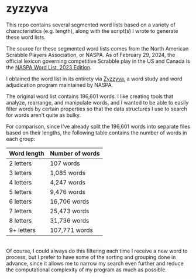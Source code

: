 # zyzzyva

This repo contains several segmented word lists based on a variety of characteristics (e.g. length), along with the script(s) I wrote to generate these word lists. 

The source for these segmented word lists comes from the North American Scrabble Players Association, or NASPA. As of February 29, 2024, the official lexicon governing competitive Scrabble play in the US and Canada is the [NASPA Word List, 2023 Edition](https://www.scrabbleplayers.org/w/NWL2023).

I obtained the word list in its entirety via [Zyzzyva](https://www.scrabbleplayers.org/w/NASPA_Zyzzyva:_The_Last_Word_in_Word_Study), a word study and word adjudication program maintained by NASPA.

The original word list contains 196,601 words. I like creating tools that analyze, rearrange, and manipulate words, and I wanted to be able to easily filter words by certain properties so that the data structures I use to search for words aren't quite as bulky.

For comparison, since I've already split the 196,601 words into separate files based on their lengths, the following table contains the number of words in each group:

| Word length | Number of words |
| ----------- | --------------- |
| 2 letters   | 107 words       |
| 3 letters   | 1,085 words     |
| 4 letters   | 4,247 words     |
| 5 letters   | 9,476 words     |
| 6 letters   | 16,706 words    |
| 7 letters   | 25,473 words    |
| 8 letters   | 31,736 words    |
| 9+ letters  | 107,771 words   |

</br>
Of course, I could always do this filtering each time I receive a new word to process, but I prefer to have some of the sorting and grouping done in advance, since it allows me to narrow my search even further and reduce the computational complexity of my program as much as possible.